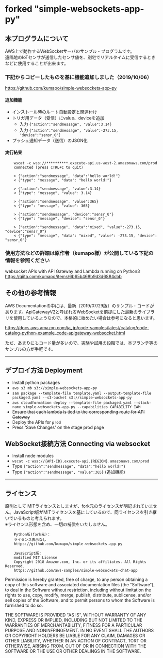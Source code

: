 # forked "simple-websockets-app-py"

## 本プログラムについて

AWS上で動作するWebSocketサーバのサンプル・プログラムです。		
遠隔地のIoTセンサが送信したセンサ値を、別宅でリアルタイムに受信するときなどに使用することが出来ます。		

### 下記からコピーしたものを基に機能追加しました（2019/10/06）

<https://github.com/kumapo/simple-websockets-app-py>	

#### 追加機能
- インストール時のルート自動設定と関連付け	
- トリガ用データ（受信）にvalue、deviceを追加	
	- 入力 `{"action":"sendmessage", "value":3.14}`	
	- 入力 `{"action":"sendmessage", "value":-273.15, "device":"sensr_0"}`	
- プッシュ通知データ（送信）のJSON化	

#### 実行結果
		wscat -c wss://**********.execute-api.us-west-2.amazonaws.com/prod	
		connected (press CTRL+C to quit)	
		
		> {"action":"sendmessage", "data":"hello world!"}	
		< {"type": "message", "data": "hello world!"}	
		
		> {"action":"sendmessage", "value":3.14}	
		< {"type": "message", "value": 3.14}	

		> {"action":"sendmessage", "value":365}	
		< {"type": "message", "value": 365}	

		> {"action":"sendmessage", "device":"sensr_0"}	
		< {"type": "message", "device": "sensr_0"}	

		> {"action":"sendmessage", "data":"mixed", "value":-273.15, "device":"sensr_0"}
		< {"type": "message", "data": "mixed", "value": -273.15, "device": "sensr_0"}

### 使用方法などの詳細は原作者（kumapo様）が公開している下記の情報を参照ください

websocket APIs with API Gateway and Lambda running on Python3	
<https://qiita.com/kumapo/items/6b65b468b9d3d6884cbb>	
	
## その他の参考情報

AWS Documentationの中には、最新（2019/07/29版）のサンプル・コードがあります。ApiGatewayV2と呼ばれるWebSocketを前提にした最新のライブラリを使用しているようなので、本格的に始めたい場合は参考になると思います。

<https://docs.aws.amazon.com/ja_jp/code-samples/latest/catalog/code-catalog-python-example_code-apigateway-websocket.html>

ただ、あまりにもコード量が多いので、実験や試用の段階では、本ブランチ等のサンプルの方が手軽です。

--------------------------------------------------------------------------------
## デプロイ方法 Deployment

- Install python packages
- `aws s3 mb s3://simple-websockets-app-py`
- `sam package --template-file template.yaml --output-template-file packaged.yaml --s3-bucket s3://simple-websockets-app-py`
- `aws cloudformation deploy --template-file packaged.yaml --stack-name simple-websockets-app-py --capabilities CAPABILITY_IAM`
- ~~Ensure that each lambda is tied to the corresponding route for API Gateway~~
- Deploy the APIs for `prod`
- Press 'Save Changes' on the stage prod page

## WebSocket接続方法 Connecting via websocket

- Install node modules
- `wscat -c wss://{API-ID}.execute-api.{REGION}.amazonaws.com/prod`
- Type `{"action":"sendmessage", "data":"hello world!"}`
- Type `{"action":"sendmessage", "value":365}` (追加機能)

--------------------------------------------------------------------------------
## ライセンス

原則として MITライセンスとしますが、fork元のライセンスが明記されていません。JavaScript版がMITライセンスを基にしているので、同ライセンスを引き継いでいるものと考えられます。		
※ライセンス形態を含め、一切の補償をいたしません。	

		Python版(fork元)：	
		ライセンス表示なし	
		https://github.com/kumapo/simple-websockets-app-py

		JavaScript版：	
		modified MIT License	
		Copyright 2018 Amazon.com, Inc. or its affiliates. All Rights Reserved.	
		https://github.com/aws-samples/simple-websockets-chat-app
		
Permission is hereby granted, free of charge, to any person obtaining a copy of
this software and associated documentation files (the "Software"), to deal in
the Software without restriction, including without limitation the rights to
use, copy, modify, merge, publish, distribute, sublicense, and/or sell copies of
the Software, and to permit persons to whom the Software is furnished to do so.

THE SOFTWARE IS PROVIDED "AS IS", WITHOUT WARRANTY OF ANY KIND, EXPRESS OR
IMPLIED, INCLUDING BUT NOT LIMITED TO THE WARRANTIES OF MERCHANTABILITY, FITNESS
FOR A PARTICULAR PURPOSE AND NONINFRINGEMENT. IN NO EVENT SHALL THE AUTHORS OR
COPYRIGHT HOLDERS BE LIABLE FOR ANY CLAIM, DAMAGES OR OTHER LIABILITY, WHETHER
IN AN ACTION OF CONTRACT, TORT OR OTHERWISE, ARISING FROM, OUT OF OR IN
CONNECTION WITH THE SOFTWARE OR THE USE OR OTHER DEALINGS IN THE SOFTWARE.

